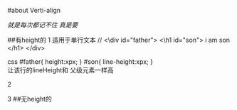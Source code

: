 #about Verti-align

*就是每次都记不住 真是要*


##有height的
1 适用于单行文本
  // 
  <\div id="father">
	<\h1 id="son">
		i am son
	<\/h1>
  <\/div>

  css
   #father{
	height:xpx;
   }
   #son{
	line-height:xpx;
}		
  让该行的lineHeight和 父级元素一样高


2 

3
##无height的
